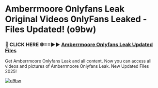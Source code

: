 # Amberrmoore Onlyfans Leak Original Videos 0nlyFans Leaked - Files Updated! (o9bw)

<h3>🔴 CLICK HERE 🌐==►► <a href="https://tinyurl.com/x26r9saj" rel="nofollow">Amberrmoore Onlyfans Leak Updated Files</a></h3>

Get Amberrmoore Onlyfans Leak and all content. Now you can access all videos and pictures of Amberrmoore Onlyfans Leak. New Updated Files 2025!

[![o9bw](https://i.imgur.com/LkgZPqh.gif)](https://tinyurl.com/x26r9saj)
